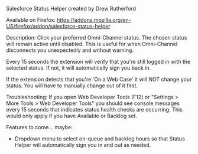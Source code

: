 Salesforce Status Helper created by Drew Rutherford

Available on Firefox: https://addons.mozilla.org/en-US/firefox/addon/salesforce-status-helper

Description:
Click your preferred Omni-Channel status. The chosen status will remain active until disabled. This is useful for when Omni-Channel disconnects you unexpectedly and without warning.

Every 15 seconds the extension will verify that you're still logged in with the selected status. If not, it will automatically sign you back in.

If the extension detects that you're 'On a Web Case' it will NOT change your status. You will have to manually change out of it first.

Troubleshooting:
If you open Web Developer Tools (F12) or "Settings > More Tools >  Web Developer Tools" you should see console messages every 15 seconds that indicates status health checks are occurring. This would only apply if you have Available or Backlog set.

Features to come... maybe:

- Dropdown menu to select on-queue and backlog hours so that Status Helper will automatically sign you in and out as needed.
